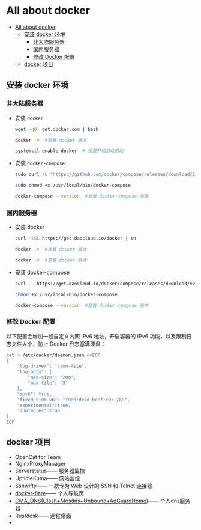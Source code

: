 <!--
 * @Description: 
 * @Author: alphapenng
 * @Github: 
 * @Date: 2023-06-24 16:01:01
 * @LastEditors: alphapenng
 * @LastEditTime: 2023-06-24 19:48:01
 * @FilePath: /balabala/content/private/all about docker.md
-->

# All about docker

- [All about docker](#all-about-docker)
  - [安装 docker 环境](#安装-docker-环境)
    - [非大陆服务器](#非大陆服务器)
    - [国内服务器](#国内服务器)
    - [修改 Docker 配置](#修改-docker-配置)
  - [docker 项目](#docker-项目)

## 安装 docker 环境

### 非大陆服务器

- 安装 `docker`

    ```bash
    wget -qO- get.docker.com | bash
    ```

    ```bash
    docker -v  #查看 docker 版本
    ```

    ```bash
    systemctl enable docker  # 设置开机自动启动
    ```

- 安装 `docker-compose`

    ```bash
    sudo curl -L "https://github.com/docker/compose/releases/download/1.29.2/docker-compose-$(uname -s)-$(uname -m)" -o /usr/local/bin/docker-compose
    ```

    ```bash
    sudo chmod +x /usr/local/bin/docker-compose
    ```

    ```bash
    docker-compose --version  #查看 docker-compose 版本
    ```

### 国内服务器

- 安装 docker

    ```bash
    curl -sSL https://get.daocloud.io/docker | sh
    ```

    ```bash
    docker -v  #查看 docker 版本
    ```

    ```bash
    docker -v  #查看 docker 版本
    ```

- 安装 docker-compose

    ```bash
    curl -L https://get.daocloud.io/docker/compose/releases/download/v2.1.1/docker-compose-uname -s-uname -m > /usr/local/bin/docker-compose

    chmod +x /usr/local/bin/docker-compose

    docker-compose --version  #查看 docker-compose 版本
    ```

### 修改 Docker 配置

以下配置会增加一段自定义内网 IPv6 地址，开启容器的 IPv6 功能，以及限制日志文件大小，防止 Docker 日志塞满硬盘：

```bash
cat > /etc/docker/daemon.json <<EOF
{
    "log-driver": "json-file",
    "log-opts": {
        "max-size": "20m",
        "max-file": "3"
    },
    "ipv6": true,
    "fixed-cidr-v6": "fd00:dead:beef:c0::/80",
    "experimental":true,
    "ip6tables":true
}
EOF
```

## docker 项目

- OpenCat for Team
- NginxProxyManager
- Serverstatus—— 服务器监控
- UptimeKuma—— 网站监控
- Sshwifty—— 一款专为 Web 设计的 SSH 和 Telnet 连接器
- [docker-flare](https://github.com/soulteary/docker-flare)—— 个人导航页
- [CMA_DNS(Clash+Mosdns+Unbound+AdGuardHome)](https://github.com/hezhijie0327/CMA_DNS)—— 个人dns服务器
- Rustdesk—— 远程桌面
-
